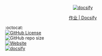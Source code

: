 <p align="center">
  <a href="https://docsify.js.org">
    <img alt="docsify" src="https://docsify.js.org/_media/icon.svg">
  </a>
</p>

<p align="center">
  <a href="https://hw.cmsz.us.kg">作业 | Docsify</a>
</p>

:octocat:  
[![GitHub License](https://img.shields.io/github/license/CMSZ002/hw)](https://raw.githubusercontent.com/CMSZ002/hw/refs/heads/main/LICENSE)  
![GitHub repo size](https://img.shields.io/github/repo-size/CMSZ002/hw)  
[![Website](https://img.shields.io/website?url=https%3A%2F%2Fhw.cmsz.us.kg)](https://hw.cmsz.us.kg)  
[![docsify](https://img.shields.io/github/v/tag/docsifyjs/docsify?label=docsify
)](https://docsify.js.org/)
